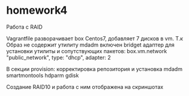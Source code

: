 # homework4
Работа с RAID

Vagrantfile разворачивает box Centos7, добавляет 7 дисков в vm. 
Т.к Образ не содержит утилиту mdadm включен bridget адаптер для установки утилиты и сопутствующих пакетов:
              box.vm.network "public_network", type: "dhcp", adapter: 2 

В секции provision: корректировка репозитория и установка mdadm smartmontools hdparm gdisk

Создание RAID10 и работа с ним отображена на скриншотах
